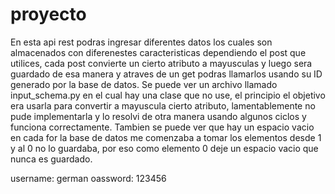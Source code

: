 # proyecto

En esta api rest podras ingresar diferentes datos los cuales son almacenados con diferenestes caracteristicas dependiendo el post que utilices, cada post convierte un cierto atributo a mayusculas y luego sera guardado de esa manera y atraves de un get podras llamarlos usando su ID generado por la base de datos.
Se puede ver un archivo llamado input_schema.py en el cual hay una clase que no use, el principio el objetivo era usarla para convertir a mayuscula cierto atributo, lamentablemente no pude implementarla y lo resolvi de otra manera usando algunos ciclos y funciona correctamente. Tambien se puede ver que hay un espacio vacio en cada for la base de datos me comenzaba a tomar los elementos desde 1 y al 0 no lo guardaba, por eso como elemento 0 deje un espacio vacio que nunca es guardado.

username: german
oassword: 123456
